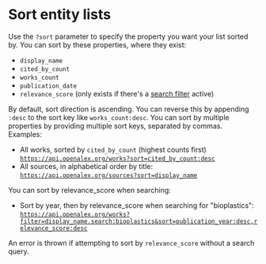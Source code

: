 # Sort entity lists

Use the `?sort` parameter to specify the property you want your list sorted by. You can sort by these properties, where they exist:

* `display_name`
* `cited_by_count`
* `works_count`
* `publication_date`
* `relevance_score` (only exists if there's a [search filter](sort-entity-lists.md#search) active)

By default, sort direction is ascending. You can reverse this by appending `:desc` to the sort key like `works_count:desc`. You can sort by multiple properties by providing multiple sort keys, separated by commas. Examples:

* All works, sorted by `cited_by_count` (highest counts first)\
  [`https://api.openalex.org/works?sort=cited_by_count:desc`](https://api.openalex.org/works?sort=cited\_by\_count:desc)
* All sources, in alphabetical order by title:\
  [`https://api.openalex.org/sources?sort=display_name`](https://api.openalex.org/sources?sort=display\_name)

You can sort by relevance\_score when searching:

* Sort by year, then by relevance\_score when searching for "bioplastics":\
  [`https://api.openalex.org/works?filter=display_name.search:bioplastics&sort=publication_year:desc,relevance_score:desc`](https://api.openalex.org/works?filter=display\_name.search:bioplastics\&sort=publication\_year:desc,relevance\_score:desc)

An error is thrown if attempting to sort by `relevance_score` without a search query.

